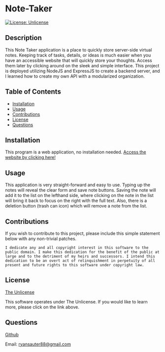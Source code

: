 # Note-Taker
  [![License: Unlicense](https://img.shields.io/badge/license-Unlicense-blue.svg)](http://unlicense.org/)

## Description

This Note Taker application is a place to quickly store server-side virtual notes. Keeping track of tasks, details, or ideas is much easier when you have an accessible website that will quickly store your thoughts. Access them later by clicking around on the sleek and simple interface. This project is deployed utilizing NodeJS and ExpressJS to create a backend server, and I learned how to create my own API with a modularized organization. 

## Table of Contents
- [Installation](#installation)
- [Usage](#usage)
- [Contributions](#contributions)
- [License](#license)
- [Questions](#questions)

## Installation
This program is a web application, no installation needed.
[Access the website by clicking here!](https://note-taker-hj19.onrender.com)

## Usage
This application is very straight-forward and easy to use. Typing up the notes will reveal the clear form and save note buttons. Saving the note will add it to the list on the lefthand side, where clicking on the note in the list will bring it back to focus on the right with the full text. Also, there is a deletion button (trash can icon) which will remove a note from the list.

## Contributions
If you wish to contribute to this project, please include this simple statement below with any non-trivial patches. 

`I dedicate any and all copyright interest in this software to the public domain. I make this dedication for the benefit of the public at large and to the detriment of my heirs and successors. I intend this dedication to be an overt act of relinquishment in perpetuity of all present and future rights to this software under copyright law.`

## License
[The Unlicense](http://unlicense.org/)

This software operates under The Unlicense. If you would like to learn more, please click on the link above.

## Questions
[Github](https://github.com/RedKnight88)

Email: ryansauter88@gmail.com